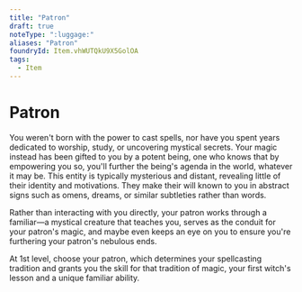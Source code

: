 ```yaml
---
title: "Patron"
draft: true
noteType: ":luggage:"
aliases: "Patron"
foundryId: Item.vhWUTQkU9X5GolOA
tags:
  - Item
---
```


# Patron

You weren't born with the power to cast spells, nor have you spent years dedicated to worship, study, or uncovering mystical secrets. Your magic instead has been gifted to you by a potent being, one who knows that by empowering you so, you'll further the being's agenda in the world, whatever it may be. This entity is typically mysterious and distant, revealing little of their identity and motivations. They make their will known to you in abstract signs such as omens, dreams, or similar subtleties rather than words.

Rather than interacting with you directly, your patron works through a familiar—a mystical creature that teaches you, serves as the conduit for your patron's magic, and maybe even keeps an eye on you to ensure you're furthering your patron's nebulous ends.

At 1st level, choose your patron, which determines your spellcasting tradition and grants you the skill for that tradition of magic, your first witch's lesson and a unique familiar ability.
